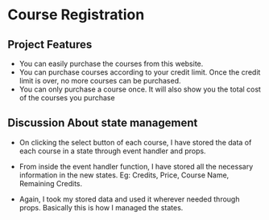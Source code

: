 # Course Registration


## Project Features
- You can easily purchase the courses from this website.
- You can purchase courses according to your credit limit. Once the credit limit is over, no more courses can be purchased.
- You can only purchase a course once. It will also show you the total cost of the courses you purchase

## Discussion About state management
- On clicking the select button of each course, I have stored the data of each course in a state through event handler and props.

- From inside the event handler function, I have stored all the necessary information in the new states. Eg: Credits, Price, Course Name, Remaining Credits.

- Again, I took my stored data and used it wherever needed through props. Basically this is how I managed the states.
